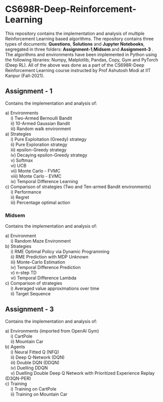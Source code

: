 # CS698R-Deep-Reinforcement-Learning

This repository contains the implementation and analysis of multiple Reinforcement Learning based algorithms. The repository contains three types of documents: **Questions**, **Solutions** and **Jupyter Notebooks**, segregated in three folders: **Assignment-1**,**Midsem** and **Assignment-3** . The algorithms and environments have been implemented in Python using the following libraries: Numpy, Matplotlib, Pandas, Copy, Gym and PyTorch (Deep RL). All of the above was done as a part of the CS698R-Deep Reinforcement Learning course instructed by Prof Ashutosh Modi at IIT Kanpur (Fall-2021). 

## Assignment - 1

Contains the implementation and analysis of:  
  
a) Environments  
&emsp;	i) Two-Armed Bernoulli Bandit  
&emsp;	ii) 10-Armed Gaussian Bandit  
&emsp;	iii) Random walk environment  
a) Strategies  
&emsp;	i) Pure Exploitation (Greedy) strategy  
&emsp;	ii) Pure Exploration strategy  
&emsp;	iii) epsilon-Greedy strategy  
&emsp;	iv) Decaying epsilon-Greedy strategy  
&emsp;	v) Softmax  
&emsp;	vi) UCB  
&emsp;	vii) Monte Carlo - FVMC  
&emsp;	viii) Monte Carlo - EVMC  
&emsp;	ix) Temporal Difference Learning  
c) Comparison of strategies (Two and Ten-armed Bandit environments)  
&emsp;	i) Performance  
&emsp;	ii) Regret  
&emsp;	iii) Percentage optimal action  

### Midsem  

Contains the implementation and analysis of: 

a) Environment  
&emsp;	i) Random Maze Environment  
b) Strategies  
&emsp;	i) RME Optimal Policy via Dynamic Programming  
&emsp;	ii) RME Prediction with MDP Unknown  
&emsp;	iii) Monte-Carlo Estimation  
&emsp;	iv) Temporal Difference Prediction  
&emsp;	v) n-step TD  
&emsp;	vi) Temporal Difference Lambda  
c) Comparison of strategies  
&emsp;	i) Averaged value approximations over time  
&emsp;	ii) Target Sequence  

## Assignment - 3  

Contains the implementation and analysis of:  

a) Environments (imported from OpenAI Gym)  
&emsp;	i) CartPole  
&emsp;	ii) Mountain Car  
b) Agents  
&emsp;	i) Neural Fitted Q (NFQ)  
&emsp;	ii) Deep Q-Network (DQN)  
&emsp;	iii) Double DQN (DDQN)  
&emsp;	iv) Duelling DDQN  
&emsp;	v) Duelling Double Deep Q Network with Prioritized Experience Replay (D3QN-PER)  
c) Training   
&emsp;	i) Training on CartPole  
&emsp;	ii) Training on Mountain Car  









